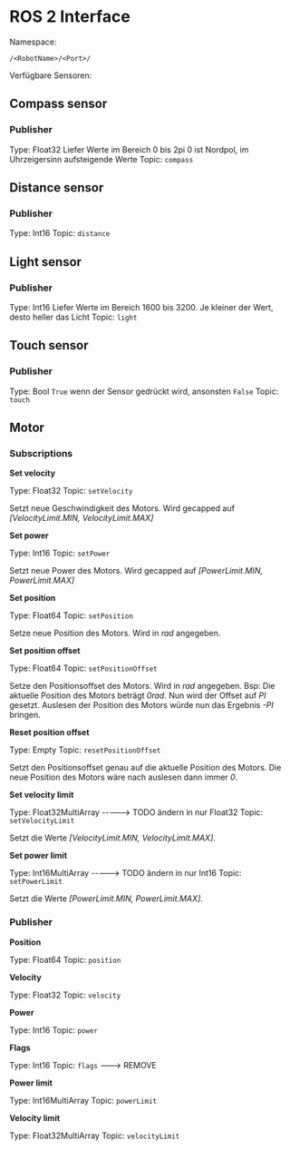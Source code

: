 # ROS 2 Interface

Namespace:

```
/<RobotName>/<Port>/
```

Verfügbare Sensoren:

## Compass sensor

### Publisher

Type: Float32
Liefer Werte im Bereich 0 bis 2pi
0 ist Nordpol, im Uhrzeigersinn aufsteigende Werte
Topic: `compass`

## Distance sensor

### Publisher

Type: Int16
Topic: `distance`

## Light sensor

### Publisher

Type: Int16
Liefer Werte im Bereich 1600 bis 3200. Je kleiner der Wert, desto heller das Licht
Topic: `light`

## Touch sensor

### Publisher

Type: Bool
`True` wenn der Sensor gedrückt wird, ansonsten `False`
Topic: `touch`

## Motor

### Subscriptions

**Set velocity**

Type: Float32
Topic: `setVelocity`

Setzt neue Geschwindigkeit des Motors. Wird gecapped auf _[VelocityLimit.MIN, VelocityLimit.MAX]_

**Set power**

Type: Int16
Topic: `setPower`

Setzt neue Power des Motors. Wird gecapped auf _[PowerLimit.MIN, PowerLimit.MAX]_

**Set position**

Type: Float64
Topic: `setPosition`

Setze neue Position des Motors. Wird in _rad_ angegeben.

**Set position offset**

Type: Float64
Topic: `setPositionOffset`

Setze den Positionsoffset des Motors. Wird in _rad_ angegeben.
Bsp:
Die aktuelle Position des Motors beträgt _0rad_. Nun wird der
Offset auf _PI_ gesetzt. Auslesen der Position des Motors würde nun das Ergebnis _-PI_ bringen.

**Reset position offset**

Type: Empty
Topic: `resetPositionOffset`

Setzt den Positionsoffset genau auf die aktuelle Position des Motors. Die neue Position des Motors wäre nach auslesen dann immer _0_.

**Set velocity limit**

Type: Float32MultiArray -----> TODO ändern in nur Float32
Topic: `setVelocityLimit`

Setzt die Werte _[VelocityLimit.MIN, VelocityLimit.MAX]_.

**Set power limit**

Type: Int16MultiArray -----> TODO ändern in nur Int16
Topic: `setPowerLimit`

Setzt die Werte _[PowerLimit.MIN, PowerLimit.MAX]_.

### Publisher

**Position**

Type: Float64
Topic: `position`

**Velocity**

Type: Float32
Topic: `velocity`

**Power**

Type: Int16
Topic: `power`

**Flags**

Type: Int16
Topic: `flags` ---> REMOVE

**Power limit**

Type: Int16MultiArray
Topic: `powerLimit`

**Velocity limit**

Type: Float32MultiArray
Topic: `velocityLimit`
